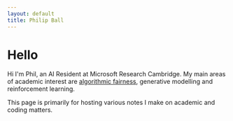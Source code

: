```yaml
---
layout: default
title: Philip Ball
---
```


# Hello

Hi I'm Phil, an AI Resident at Microsoft Research Cambridge. My main areas of academic interest are [algorithmic fairness](/pdfs/thesis.pdf), generative modelling and reinforcement learning.

This page is primarily for hosting various notes I make on academic and coding matters.